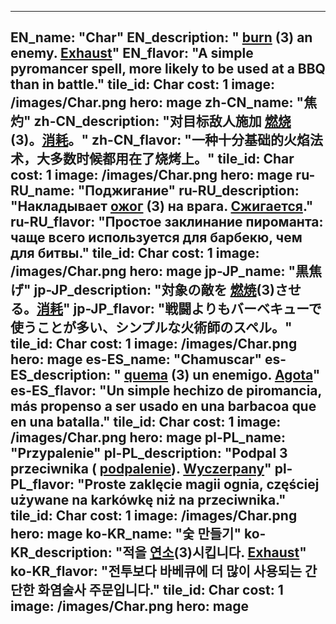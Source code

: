 ---

EN_name: "Char"
EN_description: " <u>burn</u> (3) an enemy. <u>Exhaust</u>"
EN_flavor: "A simple pyromancer spell, more likely to be used at a BBQ than in battle."
tile_id: Char
cost: 1
image: /images/Char.png
hero: mage
zh-CN_name: "焦灼"
zh-CN_description: "对目标敌人施加 <u>燃烧</u> (3)。<u>消耗</u>。"
zh-CN_flavor: "一种十分基础的火焰法术，大多数时候都用在了烧烤上。"
tile_id: Char
cost: 1
image: /images/Char.png
hero: mage
ru-RU_name: "Поджигание"
ru-RU_description: "Накладывает  <u>ожог</u> (3) на врага. <u>Сжигается</u>."
ru-RU_flavor: "Простое заклинание пироманта: чаще всего используется для барбекю, чем для битвы."
tile_id: Char
cost: 1
image: /images/Char.png
hero: mage
jp-JP_name: "黒焦げ"
jp-JP_description: "対象の敵を <u>燃焼</u>(3)させる。<u>消耗</u>"
jp-JP_flavor: "戦闘よりもバーベキューで使うことが多い、シンプルな火術師のスペル。"
tile_id: Char
cost: 1
image: /images/Char.png
hero: mage
es-ES_name: "Chamuscar"
es-ES_description: " <u>quema</u> (3) un enemigo. <u>Agota</u>"
es-ES_flavor: "Un simple hechizo de piromancia, más propenso a ser usado en una barbacoa que en una batalla."
tile_id: Char
cost: 1
image: /images/Char.png
hero: mage
pl-PL_name: "Przypalenie"
pl-PL_description: "Podpal 3 przeciwnika ( <u>podpalenie</u>). <u>Wyczerpany</u>"
pl-PL_flavor: "Proste zaklęcie magii ognia, częściej używane na karkówkę niż na przeciwnika."
tile_id: Char
cost: 1
image: /images/Char.png
hero: mage
ko-KR_name: "숯 만들기"
ko-KR_description: "적을  <u>연소</u>(3)시킵니다. <u>Exhaust</u>"
ko-KR_flavor: "전투보다 바베큐에 더 많이 사용되는 간단한 화염술사 주문입니다."
tile_id: Char
cost: 1
image: /images/Char.png
hero: mage
---